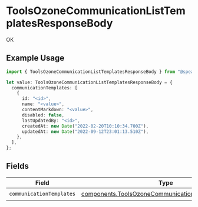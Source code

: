 # ToolsOzoneCommunicationListTemplatesResponseBody

OK

## Example Usage

```typescript
import { ToolsOzoneCommunicationListTemplatesResponseBody } from "@speakeasy-api/bluesky/models/operations";

let value: ToolsOzoneCommunicationListTemplatesResponseBody = {
  communicationTemplates: [
    {
      id: "<id>",
      name: "<value>",
      contentMarkdown: "<value>",
      disabled: false,
      lastUpdatedBy: "<id>",
      createdAt: new Date("2022-02-20T10:10:34.700Z"),
      updatedAt: new Date("2022-09-12T23:01:13.510Z"),
    },
  ],
};
```

## Fields

| Field                                                                                                                      | Type                                                                                                                       | Required                                                                                                                   | Description                                                                                                                |
| -------------------------------------------------------------------------------------------------------------------------- | -------------------------------------------------------------------------------------------------------------------------- | -------------------------------------------------------------------------------------------------------------------------- | -------------------------------------------------------------------------------------------------------------------------- |
| `communicationTemplates`                                                                                                   | [components.ToolsOzoneCommunicationDefsTemplateView](../../models/components/toolsozonecommunicationdefstemplateview.md)[] | :heavy_check_mark:                                                                                                         | N/A                                                                                                                        |